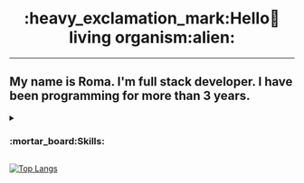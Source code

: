 <center><h1>:heavy_exclamation_mark:Hello👋 living organism:alien:</h1></center>

---

<h2>
My name is Roma. I'm full stack developer. I have been programming for more than 3 years.
</h2>

<details><summary><h3>:mortar_board:Skills:</h3></summary>

- Strong knowledge of 
  - :white_medium_small_square: **HTML5**<img src="https://cdn1.iconfinder.com/data/icons/logotypes/32/badge-html-5-256.png" width="15px"> :white_medium_small_square:
                                **CSS3**<img src="https://cdn1.iconfinder.com/data/icons/logotypes/32/badge-css-3-128.png" width="15px"> :white_medium_small_square:                                     **JS**<img src="https://icon-library.com/images/javascript-icon-png/javascript-icon-png-23.jpg" width="15px"> :white_medium_small_square:     and                         **jQuery**<img src="https://cdn3.iconfinder.com/data/icons/popular-services-brands/512/jquery-128.png" width="15px">
                                
  - :white_medium_small_square: **Bootstrap<img src="https://brandslogos.com/wp-content/uploads/images/bootstrap-logo.png" width="15px"> :white_medium_small_square: SASS/SCSS<img src="https://logos-download.com/wp-content/uploads/2016/09/Sass_logo-700x524.png" width="15px">
 :white_medium_small_square: Gulp :white_medium_small_square: SVG**
  - *Working with* :white_medium_small_square: **Git**
  - *Development with* :white_medium_small_square: **VueJS**
  - ***Responsive and cross-browser** :white_medium_small_square: development*
  - *Strong knowledge in* :white_medium_small_square:**PHP**
  - *Work with* :white_medium_small_square: **SQL :white_medium_small_square: MySQL database :white_medium_small_square: PDO**
  - :white_medium_small_square: **Composer :white_medium_small_square: Docker :white_medium_small_square: Unit Testing**
  - :white_medium_small_square: **WordPress** :white_medium_small_square: *engine and* :white_medium_small_square: **Laravel** :white_medium_small_square: *framework*

</details>

[![Top Langs](https://github-readme-stats.vercel.app/api/top-langs/?RP-developer-01=anuraghazra&layout=compact)](https://github.com/anuraghazra/github-readme-stats)



